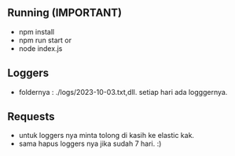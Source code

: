 ## Running (IMPORTANT)

- npm install
- npm run start or 
- node index.js

## Loggers 

- foldernya : ./logs/2023-10-03.txt,dll. setiap hari ada logggernya.

## Requests 

- untuk loggers nya minta tolong di kasih ke elastic kak.
- sama hapus loggers nya jika sudah 7 hari. :)